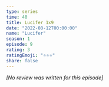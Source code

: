 ```yaml
---
type: series
time: 40
title: Lucifer 1x9
date: "2022-08-12T00:00:00"
name: "Lucifer"
season: 1
episode: 9
rating: 3
ratingEmoji: "⭐️⭐️⭐️"
share: false
---
```


*[No review was written for this episode]*